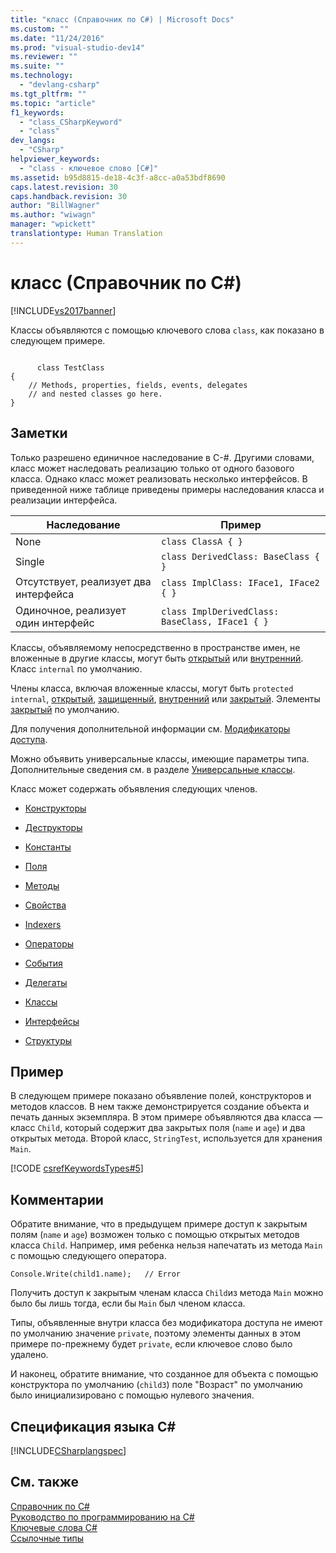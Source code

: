 ```yaml
---
title: "класс (Справочник по C#) | Microsoft Docs"
ms.custom: ""
ms.date: "11/24/2016"
ms.prod: "visual-studio-dev14"
ms.reviewer: ""
ms.suite: ""
ms.technology: 
  - "devlang-csharp"
ms.tgt_pltfrm: ""
ms.topic: "article"
f1_keywords: 
  - "class_CSharpKeyword"
  - "class"
dev_langs: 
  - "CSharp"
helpviewer_keywords: 
  - "class - ключевое слово [C#]"
ms.assetid: b95d8815-de18-4c3f-a8cc-a0a53bdf8690
caps.latest.revision: 30
caps.handback.revision: 30
author: "BillWagner"
ms.author: "wiwagn"
manager: "wpickett"
translationtype: Human Translation
---
```

# класс (Справочник по C#)
[!INCLUDE[vs2017banner](../../../csharp/includes/vs2017banner.md)]

Классы объявляются с помощью ключевого слова `class`, как показано в следующем примере.  
  
```  
  
      class TestClass  
{  
    // Methods, properties, fields, events, delegates   
    // and nested classes go here.  
}  
```  
  
## Заметки  
 Только разрешено единичное наследование в C\-\#.  Другими словами, класс может наследовать реализацию только от одного базового класса.  Однако класс может реализовать несколько интерфейсов.  В приведенной ниже таблице приведены примеры наследования класса и реализации интерфейса.  
  
|Наследование|Пример|  
|------------------|------------|  
|None|`class ClassA { }`|  
|Single|`class DerivedClass: BaseClass { }`|  
|Отсутствует, реализует два интерфейса|`class ImplClass: IFace1, IFace2 { }`|  
|Одиночное, реализует один интерфейс|`class ImplDerivedClass: BaseClass, IFace1 { }`|  
  
 Классы, объявляемому непосредственно в пространстве имен, не вложенные в другие классы, могут быть [открытый](../../../csharp/language-reference/keywords/public.md) или [внутренний](../../../csharp/language-reference/keywords/internal.md).  Класс `internal` по умолчанию.  
  
 Члены класса, включая вложенные классы, могут быть `protected internal`, [открытый](../../../csharp/language-reference/keywords/public.md), [защищенный](../../../csharp/language-reference/keywords/protected.md), [внутренний](../../../csharp/language-reference/keywords/internal.md) или [закрытый](../../../csharp/language-reference/keywords/private.md).  Элементы [закрытый](../../../csharp/language-reference/keywords/private.md) по умолчанию.  
  
 Для получения дополнительной информации см. [Модификаторы доступа](../../../csharp/programming-guide/classes-and-structs/access-modifiers.md).  
  
 Можно объявить универсальные классы, имеющие параметры типа.  Дополнительные сведения см. в разделе [Универсальные классы](../../../csharp/programming-guide/generics/generic-classes.md).  
  
 Класс может содержать объявления следующих членов.  
  
-   [Конструкторы](../../../csharp/programming-guide/classes-and-structs/constructors.md)  
  
-   [Деструкторы](../../../csharp/programming-guide/classes-and-structs/destructors.md)  
  
-   [Константы](../../../csharp/programming-guide/classes-and-structs/constants.md)  
  
-   [Поля](../../../csharp/programming-guide/classes-and-structs/fields.md)  
  
-   [Методы](../../../csharp/programming-guide/classes-and-structs/methods.md)  
  
-   [Свойства](../../../csharp/programming-guide/classes-and-structs/properties.md)  
  
-   [Indexers](../../../csharp/programming-guide/indexers/index.md)  
  
-   [Операторы](../../../csharp/programming-guide/statements-expressions-operators/operators.md)  
  
-   [События](../../../csharp/programming-guide/events/index.md)  
  
-   [Делегаты](../../../csharp/programming-guide/delegates/index.md)  
  
-   [Классы](../../../csharp/programming-guide/classes-and-structs/classes.md)  
  
-   [Интерфейсы](../../../csharp/programming-guide/interfaces/index.md)  
  
-   [Структуры](../../../csharp/programming-guide/classes-and-structs/structs.md)  
  
## Пример  
 В следующем примере показано объявление полей, конструкторов и методов классов.  В нем также демонстрируется создание объекта и печать данных экземпляра.  В этом примере объявляются два класса — класс `Child`, который содержит два закрытых поля \(`name` и `age`\) и два открытых метода.  Второй класс, `StringTest`, используется для хранения `Main`.  
  
 [!CODE [csrefKeywordsTypes#5](../CodeSnippet/VS_Snippets_VBCSharp/csrefKeywordsTypes#5)]  
  
## Комментарии  
 Обратите внимание, что в предыдущем примере доступ к закрытым полям \(`name` и `age`\) возможен только с помощью открытых методов класса `Child`.  Например, имя ребенка нельзя напечатать из метода `Main` с помощью следующего оператора.  
  
```  
Console.Write(child1.name);   // Error  
```  
  
 Получить доступ к закрытым членам класса `Child`из метода `Main` можно было бы лишь тогда, если бы `Main` был членом класса.  
  
 Типы, объявленные внутри класса без модификатора доступа не имеют по умолчанию значение `private`, поэтому элементы данных в этом примере по\-прежнему будет `private`, если ключевое слово было удалено.  
  
 И наконец, обратите внимание, что созданное для объекта с помощью конструктора по умолчанию \(`child3`\) поле "Возраст" по умолчанию было инициализировано с помощью нулевого значения.  
  
## Спецификация языка C\#  
 [!INCLUDE[CSharplangspec](../../../csharp/language-reference/keywords/includes/csharplangspec_md.md)]  
  
## См. также  
 [Справочник по C\#](../../../csharp/language-reference/index.md)   
 [Руководство по программированию на C\#](../../../csharp/programming-guide/index.md)   
 [Ключевые слова C\#](../../../csharp/language-reference/keywords/index.md)   
 [Ссылочные типы](../../../csharp/language-reference/keywords/reference-types.md)